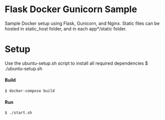 Flask Docker Gunicorn Sample
============================

Sample Docker setup using Flask, Gunicorn, and Nginx. Static files can be hosted in static_host folder, and in each app*/static folder.

# Setup

Use the ubuntu-setup.sh script to install all required dependencies
    $ ./ubuntu-setup.sh

#### Build

    $ docker-compose build

#### Run

    $ ./start.sh
